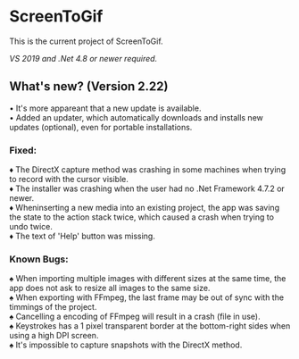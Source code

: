 ﻿# ScreenToGif  

This is the current project of ScreenToGif.  

_VS 2019 and .Net 4.8 or newer required._


## What's new? (Version 2.22)

• It's more appareant that a new update is available.   
• Added an updater, which automatically downloads and installs new updates (optional), even for portable installations.

### Fixed:

♦ The DirectX capture method was crashing in some machines when trying to record with the cursor visible.  
♦ The installer was crashing when the user had no .Net Framework 4.7.2 or newer.  
♦ Wheninserting a new media into an existing project, the app was saving the state to the action stack twice, which caused a crash when trying to undo twice.  
♦ The text of 'Help' button was missing.  

### Known Bugs:

♠ When importing multiple images with different sizes at the same time, the app does not ask to resize all images to the same size.   
♠ When exporting with FFmpeg, the last frame may be out of sync with the timmings of the project.  
♠ Cancelling a encoding of FFmpeg will result in a crash (file in use).  
♠ Keystrokes has a 1 pixel transparent border at the bottom-right sides when using a high DPI screen.  
♠ It's impossible to capture snapshots with the DirectX method.  
